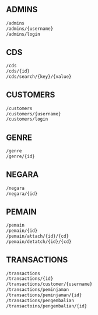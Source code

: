 ## ADMINS
```txt
/admins
/admins/{username}
/admins/login
```

## CDS
```txt
/cds
/cds/{id}
/cds/search/{key}/{value}
```

## CUSTOMERS
```txt
/customers
/customers/{username}
/customers/login
```

## GENRE
```txt
/genre
/genre/{id}
```

## NEGARA
```txt
/negara
/negara/{id}
```

## PEMAIN
```txt
/pemain
/pemain/{id}
/pemain/attach/{id}/{cd}
/pemain/detatch/{id}/{cd}
```

## TRANSACTIONS
```txt
/transactions
/transactions/{id}
/transactions/customer/{username}
/transactions/peminjaman
/transactions/peminjaman/{id}
/transactions/pengembalian
/transactoins/pengembalian/{id}
```